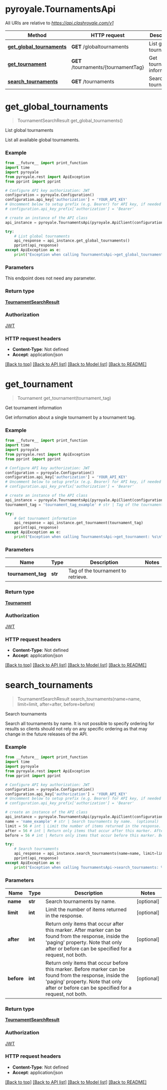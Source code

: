 # pyroyale.TournamentsApi

All URIs are relative to *https://api.clashroyale.com/v1*

Method | HTTP request | Description
------------- | ------------- | -------------
[**get_global_tournaments**](TournamentsApi.md#get_global_tournaments) | **GET** /globaltournaments | List global tournaments
[**get_tournament**](TournamentsApi.md#get_tournament) | **GET** /tournaments/{tournamentTag} | Get tournament information
[**search_tournaments**](TournamentsApi.md#search_tournaments) | **GET** /tournaments | Search tournaments

# **get_global_tournaments**
> TournamentSearchResult get_global_tournaments()

List global tournaments

List all available global tournaments.

### Example
```python
from __future__ import print_function
import time
import pyroyale
from pyroyale.rest import ApiException
from pprint import pprint

# Configure API key authorization: JWT
configuration = pyroyale.Configuration()
configuration.api_key['authorization'] = 'YOUR_API_KEY'
# Uncomment below to setup prefix (e.g. Bearer) for API key, if needed
# configuration.api_key_prefix['authorization'] = 'Bearer'

# create an instance of the API class
api_instance = pyroyale.TournamentsApi(pyroyale.ApiClient(configuration))

try:
    # List global tournaments
    api_response = api_instance.get_global_tournaments()
    pprint(api_response)
except ApiException as e:
    print("Exception when calling TournamentsApi->get_global_tournaments: %s\n" % e)
```

### Parameters
This endpoint does not need any parameter.

### Return type

[**TournamentSearchResult**](TournamentSearchResult.md)

### Authorization

[JWT](../README.md#JWT)

### HTTP request headers

 - **Content-Type**: Not defined
 - **Accept**: application/json

[[Back to top]](#) [[Back to API list]](../README.md#documentation-for-api-endpoints) [[Back to Model list]](../README.md#documentation-for-models) [[Back to README]](../README.md)

# **get_tournament**
> Tournament get_tournament(tournament_tag)

Get tournament information

Get information about a single tournament by a tournament tag.

### Example
```python
from __future__ import print_function
import time
import pyroyale
from pyroyale.rest import ApiException
from pprint import pprint

# Configure API key authorization: JWT
configuration = pyroyale.Configuration()
configuration.api_key['authorization'] = 'YOUR_API_KEY'
# Uncomment below to setup prefix (e.g. Bearer) for API key, if needed
# configuration.api_key_prefix['authorization'] = 'Bearer'

# create an instance of the API class
api_instance = pyroyale.TournamentsApi(pyroyale.ApiClient(configuration))
tournament_tag = 'tournament_tag_example' # str | Tag of the tournament to retrieve.

try:
    # Get tournament information
    api_response = api_instance.get_tournament(tournament_tag)
    pprint(api_response)
except ApiException as e:
    print("Exception when calling TournamentsApi->get_tournament: %s\n" % e)
```

### Parameters

Name | Type | Description  | Notes
------------- | ------------- | ------------- | -------------
 **tournament_tag** | **str**| Tag of the tournament to retrieve.  |

### Return type

[**Tournament**](Tournament.md)

### Authorization

[JWT](../README.md#JWT)

### HTTP request headers

 - **Content-Type**: Not defined
 - **Accept**: application/json

[[Back to top]](#) [[Back to API list]](../README.md#documentation-for-api-endpoints) [[Back to Model list]](../README.md#documentation-for-models) [[Back to README]](../README.md)

# **search_tournaments**
> TournamentSearchResult search_tournaments(name=name, limit=limit, after=after, before=before)

Search tournaments

Search all tournaments by name. It is not possible to specify ordering for results so clients should not rely on any specific ordering as that may change in the future releases of the API.

### Example
```python
from __future__ import print_function
import time
import pyroyale
from pyroyale.rest import ApiException
from pprint import pprint

# Configure API key authorization: JWT
configuration = pyroyale.Configuration()
configuration.api_key['authorization'] = 'YOUR_API_KEY'
# Uncomment below to setup prefix (e.g. Bearer) for API key, if needed
# configuration.api_key_prefix['authorization'] = 'Bearer'

# create an instance of the API class
api_instance = pyroyale.TournamentsApi(pyroyale.ApiClient(configuration))
name = 'name_example' # str | Search tournaments by name.  (optional)
limit = 56 # int | Limit the number of items returned in the response.  (optional)
after = 56 # int | Return only items that occur after this marker. After marker can be found from the response, inside the 'paging' property. Note that only after or before can be specified for a request, not both.  (optional)
before = 56 # int | Return only items that occur before this marker. Before marker can be found from the response, inside the 'paging' property. Note that only after or before can be specified for a request, not both.  (optional)

try:
    # Search tournaments
    api_response = api_instance.search_tournaments(name=name, limit=limit, after=after, before=before)
    pprint(api_response)
except ApiException as e:
    print("Exception when calling TournamentsApi->search_tournaments: %s\n" % e)
```

### Parameters

Name | Type | Description  | Notes
------------- | ------------- | ------------- | -------------
 **name** | **str**| Search tournaments by name.  | [optional]
 **limit** | **int**| Limit the number of items returned in the response.  | [optional]
 **after** | **int**| Return only items that occur after this marker. After marker can be found from the response, inside the &#x27;paging&#x27; property. Note that only after or before can be specified for a request, not both.  | [optional]
 **before** | **int**| Return only items that occur before this marker. Before marker can be found from the response, inside the &#x27;paging&#x27; property. Note that only after or before can be specified for a request, not both.  | [optional]

### Return type

[**TournamentSearchResult**](TournamentSearchResult.md)

### Authorization

[JWT](../README.md#JWT)

### HTTP request headers

 - **Content-Type**: Not defined
 - **Accept**: application/json

[[Back to top]](#) [[Back to API list]](../README.md#documentation-for-api-endpoints) [[Back to Model list]](../README.md#documentation-for-models) [[Back to README]](../README.md)

